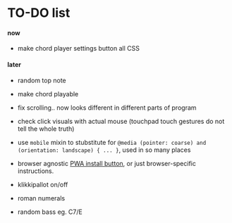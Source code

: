 # TO-DO list

#### now

- make chord player settings button all CSS

#### later

- random top note

- make chord playable

- fix scrolling.. now looks different in different parts of program

- check click visuals with actual mouse (touchpad touch gestures do not tell the whole truth)

- use `mobile` mixin to stubstitute for `@media (pointer: coarse) and (orientation: landscape) { ... }`, used in so many places

- browser agnostic [PWA install button](https://plainenglish.io/blog/create-a-browser-agnostic-pwa-install-button), or just browser-specific instructions.

- klikkipallot on/off

- roman numerals

- random bass eg. C7/E
